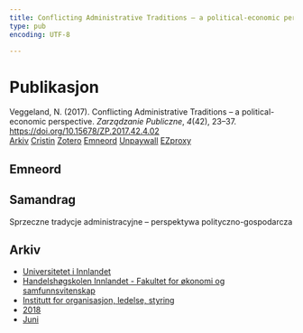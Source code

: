 ```yaml
---
title: Conflicting Administrative Traditions – a political-economic perspective
type: pub
encoding: UTF-8

---
```

<h1>Publikasjon</h1>
<article id="csl-bib-container-9MKRLWR9" class="csl-bib-container">
  <div class="csl-bib-body"> <div class="csl-entry">Veggeland, N. (2017). Conflicting Administrative Traditions – a political-economic perspective. <i>Zarządzanie Publiczne</i>, <i>4</i>(42), 23–37. <a href="https://doi.org/10.15678/ZP.2017.42.4.02">https://doi.org/10.15678/ZP.2017.42.4.02</a></div> </div>
  <div class="csl-bib-buttons">
    <a href="#taxonomy-article-9MKRLWR9" alt="archive" class="csl-bib-button">Arkiv</a>
    <a href="https://app.cristin.no/results/show.jsf?id=1588845" alt="Cristin" class="csl-bib-button">Cristin</a>
    <a href="http://zotero.org/groups/5881554/items/9MKRLWR9" alt="Zotero" class="csl-bib-button">Zotero</a>
    <a href="#keywords-article-9MKRLWR9" alt="keywords" class="csl-bib-button">Emneord</a>
    <a href="http://zpub.uek.krakow.pl/zpub/article/download/ZP.2017.42.4.02/317" alt="Unpaywall" class="csl-bib-button">Unpaywall</a>
    <a href="http://zpub.uek.krakow.pl/zpub/article/download/ZP.2017.42.4.02/317" alt="EZproxy" class="csl-bib-button">EZproxy</a>
  </div>
  <div id="csl-bib-meta-container-9MKRLWR9"></div>
</article>
<div id="csl-bib-meta-9MKRLWR9" class="csl-bib-meta">
  <article id="keywords-article-9MKRLWR9" class="keywords-article">
    <h1>Emneord</h1>
    
  </article>
  <article id="abstract-article-9MKRLWR9" class="abstract-article">
    <h1>Samandrag</h1>
    Sprzeczne tradycje administracyjne – perspektywa polityczno-gospodarcza
  </article>
  <article id="taxonomy-article-9MKRLWR9" class="taxonomy-article">
    <h1>Arkiv</h1>
    <ul>
      <li>
        <a href="/nn/archive/?key=3DCRN523">Universitetet i Innlandet</a>
      </li>
      <li>
        <a href="/nn/archive/?key=DU8Q9LN9">Handelshøgskolen Innlandet - Fakultet for økonomi og samfunnsvitenskap</a>
      </li>
      <li>
        <a href="/nn/archive/?key=4LUWR3ZM">Institutt for organisasjon, ledelse, styring</a>
      </li>
      <li>
        <a href="/nn/archive/?key=32SCKVEY">2018</a>
      </li>
      <li>
        <a href="/nn/archive/?key=PH6GLULZ">Juni</a>
      </li>
    </ul>
  </article>
</div>

